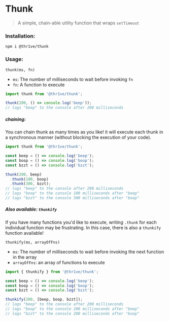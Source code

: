 # Thunk
> A simple, chain-able utility function that wraps `setTimeout`

### Installation:
`npm i @thr1ve/thunk`

### Usage:
`thunk(ms, fn)`
 - `ms`: The number of milliseconds to wait before invoking `fn`
 - `fn`: A function to execute

```javascript
import thunk from '@thr1ve/thunk';

thunk(200, () => console.log('beep'));
// logs "beep" to the console after 200 milliseconds
```

##### chaining:
You can chain thunk as many times as you like! it will execute each thunk in a synchronous manner (without blocking the execution of your code).

```javascript
import thunk from '@thr1ve/thunk';

const beep = () => console.log('beep');
const boop = () => console.log('boop');
const bzzt = () => console.log('bzzt');

thunk(200, beep)
  .thunk(100, boop)
  .thunk(300, bzzt);
// logs "beep" to the console after 200 milliseconds
// logs "boop" to the console 100 milliseconds after "beep"
// logs "bzzt" to the console 300 milliseconds after "boop"
```

##### Also available: `thunkify`
If you have many functions you'd like to execute, writing `.thunk` for each individual function may be frustrating. In this case, there is also a `thunkify` function available!

`thunkify(ms, arrayOfFns)`
 - `ms`: The number of milliseconds to wait before invoking the next function in the array
 - `arrayOfFns`: an array of functions to execute

```javascript
import { thunkify } from '@thr1ve/thunk';

const beep = () => console.log('beep');
const boop = () => console.log('boop');
const bzzt = () => console.log('bzzt');

thunkify(200, [beep, boop, bzzt]);
// logs "beep" to the console after 200 milliseconds
// logs "boop" to the console 200 milliseconds after "beep"
// logs "bzzt" to the console 200 milliseconds after "boop"
```
